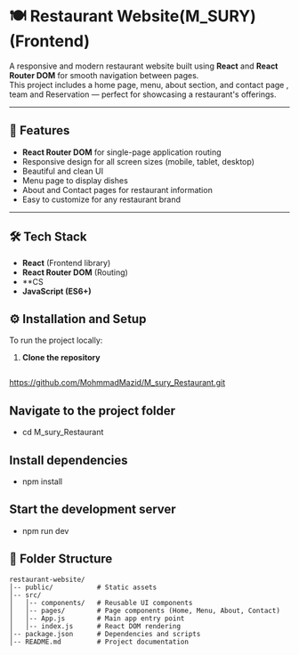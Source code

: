 # 🍽️ Restaurant Website(M_SURY) (Frontend)

A responsive and modern restaurant website built using **React** and **React Router DOM** for smooth navigation between pages.  
This project includes a home page, menu, about section, and contact page , team and Reservation — perfect for showcasing a restaurant's offerings.

---

## 🚀 Features

- **React Router DOM** for single-page application routing
- Responsive design for all screen sizes (mobile, tablet, desktop)
- Beautiful and clean UI
- Menu page to display dishes
- About and Contact pages for restaurant information
- Easy to customize for any restaurant brand

---

## 🛠️ Tech Stack

- **React** (Frontend library)
- **React Router DOM** (Routing)
- \*\*CS
- **JavaScript (ES6+)**




## ⚙️ Installation and Setup
To run the project locally:

1. **Clone the repository**
   ```bash
  https://github.com/MohmmadMazid/M_sury_Restaurant.git

## Navigate to the project folder
-  cd   M_sury_Restaurant

## Install dependencies
- npm install

## Start the development server

- npm run dev



## 📂 Folder Structure

````plaintext
restaurant-website/
│-- public/           # Static assets
│-- src/
│   │-- components/   # Reusable UI components
│   │-- pages/        # Page components (Home, Menu, About, Contact)
│   │-- App.js        # Main app entry point
│   │-- index.js      # React DOM rendering
│-- package.json      # Dependencies and scripts
│-- README.md         # Project documentation

